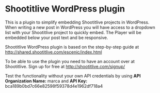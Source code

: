 Shootitlive WordPress plugin
==============

This is a plugin to simplify embedding Shootitlive projects in WordPress. When writing a new post in WordPress you will have access to a dropdown list with your Shootitlive project to quickly embed. The Player will be embedded below your post text and be responsive.

Shootitlive WordPress plugin is based on the step-by-step guide at http://shared.shootitlive.com/escenic/index.html

To be able to use the plugin you need to have an account over at Shootitlive. Sign up for free at http://shootitlive.com/signup/

Test the functionality without your own API credentials by using **API Organization Name:** marca and **API Key:** bca189b0bd7c66e82598f59378d4e1962df718a4


